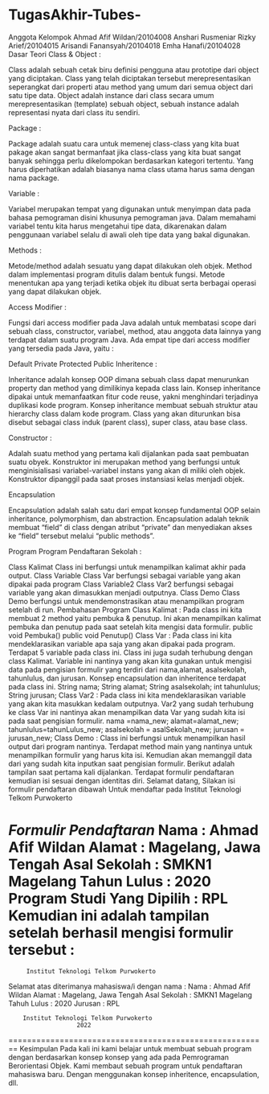 # TugasAkhir-Tubes-

Anggota Kelompok
Ahmad Afif Wildan/20104008
Anshari Rusmeniar Rizky Arief/20104015
Arisandi Fanansyah/20104018
Emha Hanafi/20104028
Dasar Teori
Class & Object :

Class adalah sebuah cetak biru definisi pengguna atau prototipe dari object yang diciptakan. Class yang telah diciptakan tersebut merepresentasikan seperangkat dari properti atau method yang umum dari semua object dari satu tipe data. Object adalah instance dari class secara umum merepresentasikan (template) sebuah object, sebuah instance adalah representasi nyata dari class itu sendiri.

Package :

Package adalah suatu cara untuk memenej class-class yang kita buat pakage akan sangat bermanfaat jika class-class yang kita buat sangat banyak sehingga perlu dikelompokan berdasarkan kategori tertentu. Yang harus diperhatikan adalah biasanya nama class utama harus sama dengan nama package.

Variable :

Variabel merupakan tempat yang digunakan untuk menyimpan data pada bahasa pemograman disini khusunya pemograman java. Dalam memahami variabel tentu kita harus mengetahui tipe data, dikarenakan dalam penggunaan variabel selalu di awali oleh tipe data yang bakal digunakan.

Methods :

Metode/method adalah sesuatu yang dapat dilakukan oleh objek. Method dalam implementasi program ditulis dalam bentuk fungsi. Metode menentukan apa yang terjadi ketika objek itu dibuat serta berbagai operasi yang dapat dilakukan objek.

Access Modifier :

Fungsi dari access modifier pada Java adalah untuk membatasi scope dari sebuah class, constructor, variabel, method, atau anggota data lainnya yang terdapat dalam suatu program Java. Ada empat tipe dari access modifier yang tersedia pada Java, yaitu :

Default
Private
Protected
Public
Inheritence :

Inheritance adalah konsep OOP dimana sebuah class dapat menurunkan property dan method yang dimilikinya kepada class lain. Konsep inheritance dipakai untuk memanfaatkan fitur code reuse, yakni menghindari terjadinya duplikasi kode program. Konsep inheritance membuat sebuah struktur atau hierarchy class dalam kode program. Class yang akan diturunkan bisa disebut sebagai class induk (parent class), super class, atau base class.

Constructor :

Adalah suatu method yang pertama kali dijalankan pada saat pembuatan suatu obyek. Konstruktor ini merupakan method yang berfungsi untuk menginisialisasi variabel-variabel instans yang akan di miliki oleh objek. Konstruktor dipanggil pada saat proses instansiasi kelas menjadi objek.

Encapsulation

Encapsulation adalah salah satu dari empat konsep fundamental OOP selain inheritance, polymorphism, dan abstraction. Encapsulation adalah teknik membuat “field” di class dengan atribut “private” dan menyediakan akses ke “field” tersebut melalui “public methods”.

Program
Program Pendaftaran Sekolah :

Class Kalimat Class ini berfungsi untuk menampilkan kalimat akhir pada output.
Class Variable Class Var berfungsi sebagai variable yang akan dipakai pada program
Class Variable2 Class Var2 berfungsi sebagai variable yang akan dimasukkan menjadi outputnya.
Class Demo Class Demo berfungsi untuk mendemonstrasikan atau menampilkan program setelah di run.
Pembahasan Program
Class Kalimat : Pada class ini kita membuat 2 method yaitu pembuka & penutup. Ini akan menampilkan kalimat pembuka dan penutup pada saat setelah kita mengisi data formulir.
public void Pembuka()
public void Penutup()
Class Var : Pada class ini kita mendeklarasikan variable apa saja yang akan dipakai pada program. Terdapat 5 variable pada class ini. Class ini juga sudah terhubung dengan class Kalimat. Variable ini nantinya yang akan kita gunakan untuk mengisi data pada pengisian formulir yang terdiri dari nama,alamat, asalsekolah, tahunlulus, dan jurusan. Konsep encapsulation dan inheritence terdapat pada class ini.
  String nama;
  String alamat;
  String asalsekolah;
  int tahunlulus;
  String jurusan;
Class Var2 : Pada class ini kita mendeklarasikan variable yang akan kita masukkan kedalam outputnya. Var2 yang sudah terhubung ke class Var ini nantinya akan menampilkan data Var yang sudah kita isi pada saat pengisian formulir.
      nama =nama_new;
      alamat=alamat_new;
      tahunlulus=tahunLulus_new;
      asalsekolah = asalSekolah_new;
      jurusan = jurusan_new;
Class Demo : Class ini berfungsi untuk menampilkan hasil output dari program nantinya. Terdapat method main yang nantinya untuk menampilkan formulir yang harus kita isi. Kemudian akan memanggil data dari yang sudah kita inputkan saat pengisian formulir. Berikut adalah tampilan saat pertama kali dijalankan. Terdapat formulir pendaftaran kemudian isi sesuai dengan identitas diri.
Selamat datang, Silakan isi formulir pendaftaran dibawah
Untuk mendaftar pada Institut Teknologi Telkom Purwokerto 

***Formulir Pendaftaran***
Nama                       : Ahmad Afif Wildan
Alamat                     : Magelang, Jawa Tengah
Asal Sekolah               : SMKN1 Magelang
Tahun Lulus                : 2020
Program Studi Yang Dipilih : RPL
Kemudian ini adalah tampilan setelah berhasil mengisi formulir tersebut :
========================================================

         Institut Teknologi Telkom Purwokerto 

Selamat atas diterimanya mahasiswa/i dengan nama : 
Nama            : Ahmad Afif Wildan
Alamat          : Magelang, Jawa Tengah
Asal Sekolah    : SMKN1 Magelang
Tahuh Lulus     : 2020
Jurusan         : RPL

        Institut Teknologi Telkom Purwokerto
                       2022

========================================================
Kesimpulan
Pada kali ini kami belajar untuk membuat sebuah program dengan berdasarkan konsep konsep yang ada pada Pemrograman Berorientasi Objek. Kami membaut sebuah program untuk pendaftaran mahasiswa baru. Dengan menggunakan konsep inheritence, encapsulation, dll.
